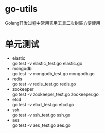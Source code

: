 # go-utils
Golang开发过程中常用实用工具二次封装方便使用

# 单元测试
- elastic  
go test -v elastic_test.go elastic.go  
- mongodb  
go test -v mongodb_test.go mongodb.go  
- redis  
go test -v redis_test.go redis.go  
- zookeeper  
go test -v zookeeper_test.go zookeeper.go  
- etcd  
go test -v etcd_test.go etcd.go  
- ssh  
go test -v ssh_test.go ssh.go
- aes  
go test -v aes_test.go aes.go